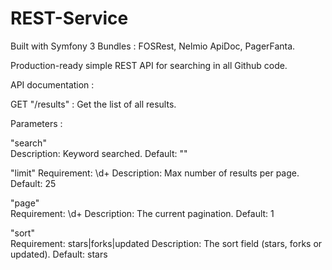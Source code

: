 # REST-Service

Built with Symfony 3
Bundles : FOSRest, Nelmio ApiDoc, PagerFanta. 

Production-ready simple REST API for searching in all Github code.

API documentation :

GET "/results" : Get the list of all results.

Parameters :

"search"	
Description:	Keyword searched.
Default:	""

"limit"	
Requirement:	\d+
Description:	Max number of results per page.
Default:	25

"page"	
Requirement:	\d+
Description:	The current pagination.
Default:	1

"sort"	
Requirement:	stars|forks|updated
Description:	The sort field (stars, forks or updated).
Default:	stars
